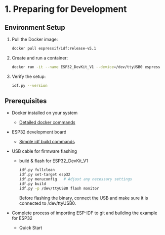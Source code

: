 # 1. Preparing for Development

## Environment Setup
1. Pull the Docker image:
   ```bash
   docker pull espressif/idf:release-v5.1
   ```

2. Create and run a container:
   ```bash
   docker run -it --name ESP32_DevKit_V1 --device=/dev/ttyUSB0 espressif/idf:release-v5.1
   ```

3. Verify the setup:
   ```bash
   idf.py --version

## Prerequisites
- Docker installed on your system
  - [Detailed docker commands](./Docker-Environment-Setup&ESP32-Build-Guide.md)
- ESP32 development board
  - [Simple idf build commands](./build_flash.sh.md)  
- USB cable for firmware flashing
  - build & flash for ESP32_DevKit_V1
    ```bash
    idf.py fullclean
    idf.py set-target esp32
    idf.py menuconfig   # Adjust any necessary settings
    idf.py build
    idf.py -p /dev/ttyUSB0 flash monitor
    ```
    Before flashing the binary, connect the USB and make sure it is connected to /dev/ttyUSB0.
    
- Complete process of importing ESP-IDF to git and building the example for ESP32
  - Quick Start  
